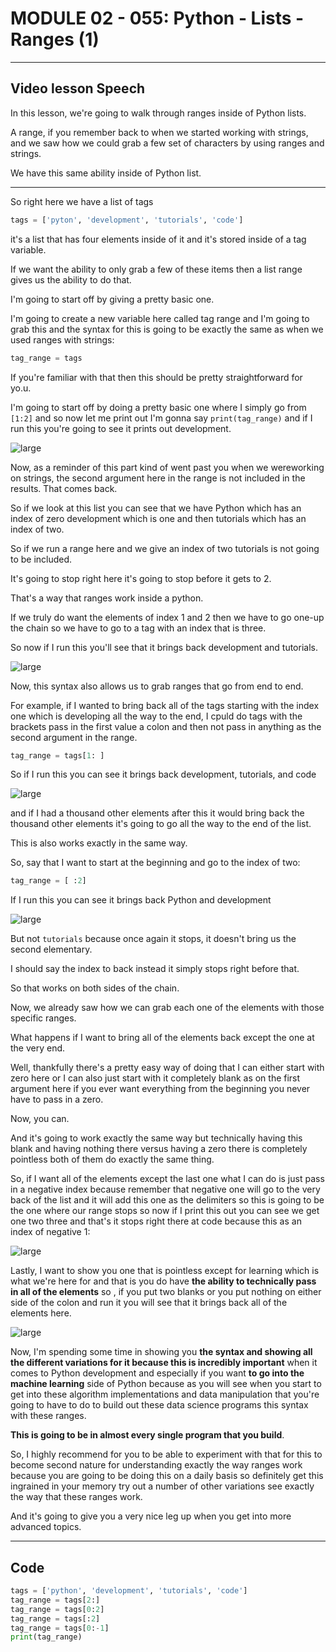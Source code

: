 # MODULE 02 - 055: Python - Lists - Ranges (1)



****

## Video lesson Speech

In this lesson, we're going to walk through ranges inside of Python lists.

A range, if you remember back to when we started working with strings, and we saw how we could grab a few set of characters by using ranges and strings.   

We have this same ability inside of Python list.

****

So right here we have a list of tags

```python
tags = ['pyton', 'development', 'tutorials', 'code']
```

it's a list that has four elements inside of it and it's stored inside of a tag variable.   

If we want the ability to only grab a few of these items then a list range gives us the ability to do that.   

I'm going to start off by giving a pretty basic one.   

I'm going to create a new variable here called tag range and I'm going to grab this and the syntax for this is going to be exactly the same as when we used ranges with strings:

```python
tag_range = tags
```

If you're familiar with that then this should be pretty straightforward for yo.u.

 I'm going to start off by doing a pretty basic one where I simply go from `[1:2]` and so now let me print out I'm gonna say `print(tag_range)` and if I run this you're going to see it prints out development.

![large](02-055_IMG1.png)

Now, as a reminder of this part kind of went past you when we wereworking on strings, the second argument here in the range is not included in the results. That comes back.   

So if we look at this list you can see that we have Python which has an index of zero development which is one and then tutorials which has an index of two.

So if we run a range here and we give an index of two tutorials is not going to be included.   

It's going to stop right here it's going to stop before it gets to 2.   

That's a way that ranges work inside a python.  


 If we truly do want the elements of index 1 and 2 then we have to go 
one-up the chain so we have to go to a tag with an index that is three. 


So now if I run this you'll see that it brings back development and 
tutorials.

![large](02-055_IMG2.png)

Now, this syntax also allows us to grab ranges that go from end to end.   

For example, if I wanted to bring back all of the tags starting with the index one which is developing all the way to the end, I cpuld do tags with the brackets pass in the first value a colon and then not pass in anything as the second argument in the range.

```python
tag_range = tags[1: ]
```

So if I run this you can see it brings back development, tutorials, and code

![large](02-055_IMG3.png)

and if I had a thousand other elements after this it would bring back the thousand other elements it's going to go all the way to the end of the list.  

This is also works exactly in the same way.   

So, say that I want to start at the beginning and go to the index of two:

```python
tag_range = [ :2]
```

If I run this you can see it brings back Python and development

![large](02-055_IMG4.png)

But not `tutorials` because once again it stops, it doesn't bring us the second elementary.

 I should say the index to back instead it simply stops right before that.   

So that works on both sides of the chain.

Now, we already saw how we can grab each one of the elements with those specific ranges.   

What happens if I want to bring all of the elements back except the one at the very end.   

Well, thankfully there's a pretty easy way of doing that I can either start with zero here or I can also just start with it completely blank as on the first argument here if you ever want everything from the beginning you never have to pass in a zero.   

Now, you can.

And it's going to work exactly the same way but technically having this blank and having nothing there versus having a zero there is completely pointless both of them do exactly the same thing.  

 So, if I want all of the elements except the last one what I can do is just pass in a negative index because remember that negative one will go to the very back of the list and it will add this one as the delimiters so this is going to be the one where our range stops so now if I print this out you can see we get one two three and that's it stops  right there at code because this as an index of negative 1:

![large](02-055_IMG5.png)

Lastly, I want to show you one that is pointless except for learning which is what we're here for and that is you do have **the ability to technically pass in all of the elements** so , if you put two blanks or you put nothing on either side of the colon and run it you will see that it brings back all of the elements here.

![large](02-055_IMG6.png)

Now, I'm spending some time in showing you **the syntax and showing all the different variations for it because this is incredibly important** when it comes to Python development and especially if you want **to go into the machine learning** side of Python because as you will see when you start to get into these algorithm implementations and data manipulation that you're going to have to do to build out these data science programs this syntax with these ranges.   

**This is going to be in almost every single program that you build**.   

So, I highly recommend for you to be able to experiment with that for this to become second nature for understanding exactly the way ranges work because you are going to be doing this on a daily basis so definitely get this ingrained in your memory try out a number of other variations see exactly the way that these ranges work.   

And it's going to give you a very nice leg up when you get into more advanced topics.

****

## Code

```python
tags = ['python', 'development', 'tutorials', 'code']
tag_range = tags[2:]
tag_range = tags[0:2]
tag_range = tags[:2]
tag_range = tags[0:-1]
print(tag_range)
```




